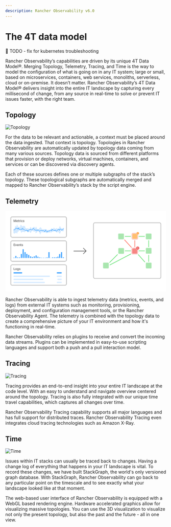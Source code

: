 ```yaml
---
description: Rancher Observability v6.0
---
```


# The 4T data model

🚧 TODO - fix for kubernetes troubleshooting

Rancher Observability’s capabilities are driven by its unique 4T Data Model®. Merging Topology, Telemetry, Tracing, and Time is the way to model the configuration of what is going on in any IT system; large or small, based on microservices, containers, web services, monoliths, serverless, cloud or on-premise. It doesn’t matter. Rancher Observability’s 4T Data Model® delivers insight into the entire IT landscape by capturing every millisecond of change, from any source in real-time to solve or prevent IT issues faster, with the right team.

## Topology

![Topology](../../.gitbook/assets/4T_Topolog_UnderDaHood-1.png)

For the data to be relevant and actionable, a context must be placed around the data ingested. That context is topology. Topologies in Rancher Observability are automatically updated by topology data coming from many various sources. Topology data is sourced from different platforms that provision or deploy networks, virtual machines, containers, and services or can be discovered via discovery agents.

Each of these sources defines one or multiple subgraphs of the stack’s topology. These topological subgraphs are automatically merged and mapped to Rancher Observability’s stack by the script engine.

## Telemetry

![Telemetry](../../.gitbook/assets/v51_4T_Telemetry_UnderDaHood.png)

Rancher Observability is able to ingest telemetry data \(metrics, events, and logs\) from external IT systems such as monitoring, provisioning, deployment, and configuration management tools, or the Rancher Observability Agent. The telemetry is combined with the topology data to create a comprehensive picture of your IT environment and how it's functioning in real-time.

Rancher Observability relies on plugins to receive and convert the incoming data streams. Plugins can be implemented in easy-to-use scripting languages and support both a push and a pull interaction model.

## Tracing

![Tracing](../../.gitbook/assets/4T_Tracing_UnderDaHood-1.png)

Tracing provides an end-to-end insight into your entire IT landscape at the code level. With an easy to understand and navigate overview centered around the topology. Tracing is also fully integrated with our unique time travel capabilities, which captures all changes over time.

Rancher Observability Tracing capability supports all major languages and has full support for distributed traces. Rancher Observability Tracing even integrates cloud tracing technologies such as Amazon X-Ray.

## Time

![Time](../../.gitbook/assets/4T_Time_UnderDaHood-1.png)

Issues within IT stacks can usually be traced back to changes. Having a change log of everything that happens in your IT landscape is vital. To record these changes, we have built StackGraph, the world's only versioned graph database. With StackGraph, Rancher Observability can go back to any particular point on the timescale and to see exactly what your landscape looked like at that moment.

The web-based user interface of Rancher Observability is equipped with a WebGL based rendering engine. Hardware accelerated graphics allow for visualizing massive topologies. You can use the 3D visualization to visualize not only the present topology, but also the past and the future - all in one view.

